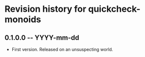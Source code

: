 # Revision history for quickcheck-monoids

## 0.1.0.0 -- YYYY-mm-dd

* First version. Released on an unsuspecting world.
